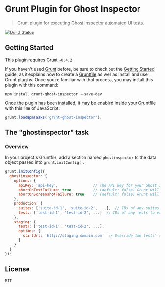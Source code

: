 # Grunt Plugin for Ghost Inspector

> Grunt plugin for executing Ghost Inspector automated UI tests.

[![Build Status](https://travis-ci.org/ghost-inspector/grunt-ghost-inspector.png)](https://travis-ci.org/ghost-inspector/grunt-ghost-inspector)

## Getting Started
This plugin requires Grunt `~0.4.2`

If you haven't used [Grunt](http://gruntjs.com/) before, be sure to check out the [Getting Started](http://gruntjs.com/getting-started) guide, as it explains how to create a [Gruntfile](http://gruntjs.com/sample-gruntfile) as well as install and use Grunt plugins. Once you're familiar with that process, you may install this plugin with this command:

```shell
npm install grunt-ghost-inspector --save-dev
```

Once the plugin has been installed, it may be enabled inside your Gruntfile with this line of JavaScript:

```js
grunt.loadNpmTasks('grunt-ghost-inspector');
```

## The "ghostinspector" task

### Overview
In your project's Gruntfile, add a section named `ghostinspector` to the data object passed into `grunt.initConfig()`.

```js
grunt.initConfig({
  ghostinspector: {
    options: {
      apiKey: 'api-key',                // The API key for your Ghost Inspector account
      abortOnTestFailure: true          // (default: false) Grunt will return a failure if a test fails
      abortOnScreenshotFailure: true    // (default: false) Grunt will return a failure if a screenshot test fails
    },
    production: {
      suites: ['suite-id-1', 'suite-id-2', ...],  // IDs of any suites to execute
      tests: ['test-id-1', 'test-id-2', ...]  // IDs of any tests to execute
    },
    staging: {
      tests: ['test-id-1', 'test-id-2', ...],
      options: {
        startUrl: 'http://staging.domain.com'  // Override the tests' start URL
      }
    }
  }
});
```

## License

    MIT
